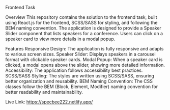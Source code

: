  Frontend Task
 
Overview
This repository contains the solution to the  frontend task, built using React.js for the frontend, SCSS/SASS for styling, and following the BEM naming convention. The application is designed to provide a Speaker Slider component that lists speakers for a conference. Users can click on a speaker card to view more details in a modal popup.

Features
Responsive Design: The application is fully responsive and adapts to various screen sizes.
Speaker Slider: Displays speakers in a carousel format with clickable speaker cards.
Modal Popup: When a speaker card is clicked, a modal opens above the slider, showing more detailed information.
Accessibility: The application follows accessibility best practices.
SCSS/SASS Styling: The styles are written using SCSS/SASS, ensuring better organization and reusability.
BEM Naming Convention: The CSS classes follow the BEM (Block, Element, Modifier) naming convention for better readability and maintainability.

Live Link: https://specbee222.netlify.app/
